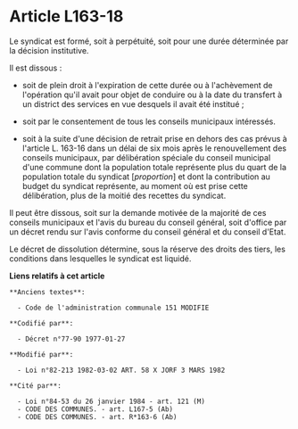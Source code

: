 # Article L163-18

Le syndicat est formé, soit à perpétuité, soit pour une durée déterminée par la décision institutive.

Il est dissous :

- soit de plein droit à l'expiration de cette durée ou à l'achèvement de l'opération qu'il avait pour objet de conduire ou à
la date du transfert à un district des services en vue desquels il avait été institué ;

- soit par le consentement de tous les conseils municipaux intéressés.

- soit à la suite d'une décision de retrait prise en dehors des cas prévus à l'article L. 163-16 dans un délai de six mois
après le renouvellement des conseils municipaux, par délibération spéciale du conseil municipal d'une commune dont la
population totale représente plus du quart de la population totale du syndicat [*proportion*] et dont la contribution au
budget du syndicat représente, au moment où est prise cette délibération, plus de la moitié des recettes du syndicat.

Il peut être dissous, soit sur la demande motivée de la majorité de ces conseils municipaux et l'avis du bureau du conseil
général, soit d'office par un décret rendu sur l'avis conforme du conseil général et du conseil d'Etat.

Le décret de dissolution détermine, sous la réserve des droits des tiers, les conditions dans lesquelles le syndicat est
liquidé.

**Liens relatifs à cet article**

	**Anciens textes**:

	  - Code de l'administration communale 151 MODIFIE

	**Codifié par**:

	  - Décret n°77-90 1977-01-27

	**Modifié par**:

	  - Loi n°82-213 1982-03-02 ART. 58 X JORF 3 MARS 1982

	**Cité par**:

	  - Loi n°84-53 du 26 janvier 1984 - art. 121 (M)
	  - CODE DES COMMUNES. - art. L167-5 (Ab)
	  - CODE DES COMMUNES. - art. R*163-6 (Ab)
